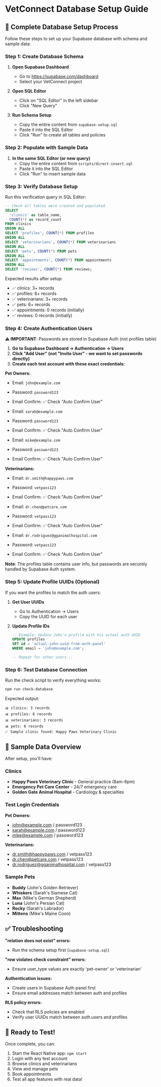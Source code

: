 # VetConnect Database Setup Guide

## 🚀 Complete Database Setup Process

Follow these steps to set up your Supabase database with schema and sample data:

### Step 1: Create Database Schema

1. **Open Supabase Dashboard**
   - Go to https://supabase.com/dashboard
   - Select your VetConnect project

2. **Open SQL Editor**
   - Click on "SQL Editor" in the left sidebar
   - Click "New Query"

3. **Run Schema Setup**
   - Copy the entire content from `supabase-setup.sql`
   - Paste it into the SQL Editor
   - Click "Run" to create all tables and policies

### Step 2: Populate with Sample Data

1. **In the same SQL Editor (or new query)**
   - Copy the entire content from `scripts/direct-insert.sql`
   - Paste it into the SQL Editor  
   - Click "Run" to insert sample data

### Step 3: Verify Database Setup

Run this verification query in SQL Editor:

```sql
-- Check all tables were created and populated
SELECT 
  'clinics' as table_name, 
  COUNT(*) as record_count 
FROM clinics
UNION ALL
SELECT 'profiles', COUNT(*) FROM profiles  
UNION ALL
SELECT 'veterinarians', COUNT(*) FROM veterinarians
UNION ALL
SELECT 'pets', COUNT(*) FROM pets
UNION ALL
SELECT 'appointments', COUNT(*) FROM appointments
UNION ALL
SELECT 'reviews', COUNT(*) FROM reviews;
```

Expected results after setup:
- ✅ clinics: 3+ records
- ✅ profiles: 6+ records  
- ✅ veterinarians: 3+ records
- ✅ pets: 6+ records
- ✅ appointments: 0 records (initially)
- ✅ reviews: 0 records (initially)

### Step 4: Create Authentication Users

⚠️ **IMPORTANT**: Passwords are stored in Supabase Auth (not profiles table)

1. **Go to Supabase Dashboard → Authentication → Users**
2. **Click "Add User" (not "Invite User" - we want to set passwords directly)**
3. **Create each test account with these exact credentials:**

**Pet Owners:**
- Email: `john@example.com`
- Password: `password123`
- Email Confirm: ✅ Check "Auto Confirm User"

- Email: `sarah@example.com`
- Password: `password123`
- Email Confirm: ✅ Check "Auto Confirm User"

- Email: `mike@example.com`
- Password: `password123`
- Email Confirm: ✅ Check "Auto Confirm User"

**Veterinarians:**
- Email: `dr.smith@happypaws.com`
- Password: `vetpass123`
- Email Confirm: ✅ Check "Auto Confirm User"

- Email: `dr.chen@petcare.com`
- Password: `vetpass123`
- Email Confirm: ✅ Check "Auto Confirm User"

- Email: `dr.rodriguez@gganimalhospital.com`
- Password: `vetpass123`
- Email Confirm: ✅ Check "Auto Confirm User"

**Note**: The profiles table contains user info, but passwords are securely handled by Supabase Auth system.

### Step 5: Update Profile UUIDs (Optional)

If you want the profiles to match the auth users:

1. **Get User UUIDs**
   - Go to Authentication → Users
   - Copy the UUID for each user

2. **Update Profile IDs**
   ```sql
   -- Example: Update John's profile with his actual auth UUID
   UPDATE profiles 
   SET id = 'actual-john-uuid-from-auth-panel'
   WHERE email = 'john@example.com';
   
   -- Repeat for other users...
   ```

### Step 6: Test Database Connection

Run the check script to verify everything works:

```bash
npm run check-database
```

Expected output:
```
📊 clinics: 3 records
📊 profiles: 6 records  
📊 veterinarians: 3 records
📊 pets: 6 records
✅ Sample clinic found: Happy Paws Veterinary Clinic
```

## 🎯 Sample Data Overview

After setup, you'll have:

### Clinics
- **Happy Paws Veterinary Clinic** - General practice (8am-6pm)
- **Emergency Pet Care Center** - 24/7 emergency care
- **Golden Gate Animal Hospital** - Cardiology & specialties

### Test Login Credentials
**Pet Owners:**
- john@example.com / password123
- sarah@example.com / password123  
- mike@example.com / password123

**Veterinarians:**
- dr.smith@happypaws.com / vetpass123
- dr.chen@petcare.com / vetpass123
- dr.rodriguez@gganimalhospital.com / vetpass123

### Sample Pets
- **Buddy** (John's Golden Retriever)
- **Whiskers** (Sarah's Siamese Cat)  
- **Max** (Mike's German Shepherd)
- **Luna** (John's Persian Cat)
- **Rocky** (Sarah's Labrador)
- **Mittens** (Mike's Maine Coon)

## ✅ Troubleshooting

**"relation does not exist" errors:**
- Run the schema setup first (`supabase-setup.sql`)

**"row violates check constraint" errors:**
- Ensure user_type values are exactly 'pet-owner' or 'veterinarian'

**Authentication issues:**
- Create users in Supabase Auth panel first
- Ensure email addresses match between auth and profiles

**RLS policy errors:**
- Check that RLS policies are enabled
- Verify user UUIDs match between auth.users and profiles

## 🚀 Ready to Test!

Once complete, you can:
1. Start the React Native app: `npm start`
2. Login with any test account
3. Browse clinics and veterinarians
4. View and manage pets
5. Book appointments
6. Test all app features with real data!